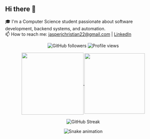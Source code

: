 ## Hi there 👋

🎓 I'm a Computer Science student passionate about software development, backend systems, and automation.  
📫 How to reach me: jasperjchristian22@gmail.com | [LinkedIn](https://linkedin.com/in/yourprofile)


<div align="center">
  
![GitHub followers](https://img.shields.io/github/followers/jaschrs?label=Follow&style=for-the-badge&color=blueviolet)
![Profile views](https://komarev.com/ghpvc/?username=jaschrs&style=for-the-badge&color=blueviolet)

<a href="https://github.com/jaschrs/github-readme-stats">
  <img height=200 align="center" src="https://github-readme-stats.vercel.app/api?username=jaschrs&show_icons=true&theme=midnight-purple" />
</a>
<a href="https://github.com/jaschrs/convoychat">
  <img height=195 align="center" src="https://github-readme-stats.vercel.app/api/top-langs?username=jaschrs&card_width=500&theme=midnight-purple" />
</a>

![GitHub Streak](https://streak-stats.demolab.com?user=jaschrs&theme=midnight-purple)

![Snake animation](https://github.com/YourUsername/YourUsername/blob/output/github-contribution-grid-snake.svg)

</div>
<!--
**jaschrs/jaschrs** is a ✨ _special_ ✨ repository because its `README.md` (this file) appears on your GitHub profile.

Here are some ideas to get you started:

- 🔭 I’m currently working on ...
- 🌱 I’m currently learning ...
- 👯 I’m looking to collaborate on ...
- 🤔 I’m looking for help with ...
- 💬 Ask me about ...
- 📫 How to reach me: ...
- 😄 Pronouns: ...
- ⚡ Fun fact: ...
-->
